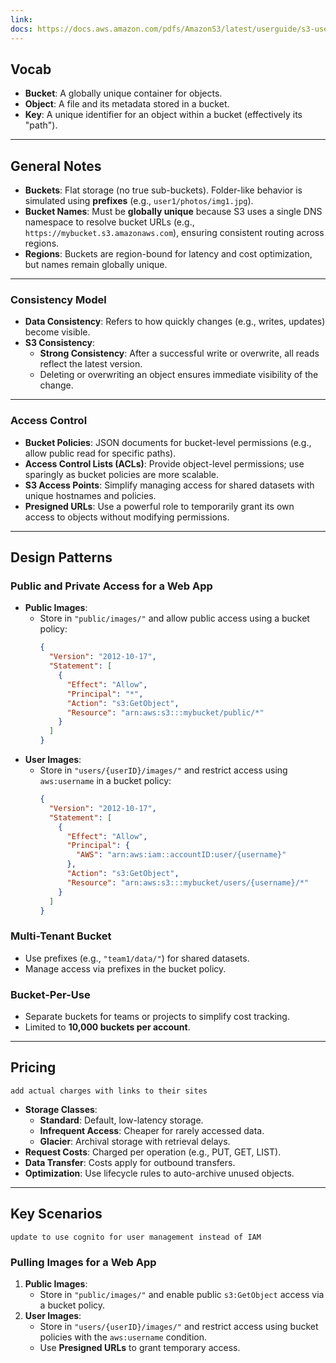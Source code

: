 ```yaml
---
link: 
docs: https://docs.aws.amazon.com/pdfs/AmazonS3/latest/userguide/s3-userguide.pdf
---
```

## Vocab
- **Bucket**: A globally unique container for objects.
- **Object**: A file and its metadata stored in a bucket.
- **Key**: A unique identifier for an object within a bucket (effectively its "path").

---

## General Notes
- **Buckets**: Flat storage (no true sub-buckets). Folder-like behavior is simulated using **prefixes** (e.g., `user1/photos/img1.jpg`).
- **Bucket Names**: Must be **globally unique** because S3 uses a single DNS namespace to resolve bucket URLs (e.g., `https://mybucket.s3.amazonaws.com`), ensuring consistent routing across regions.
- **Regions**: Buckets are region-bound for latency and cost optimization, but names remain globally unique.

---

### Consistency Model
- **Data Consistency**: Refers to how quickly changes (e.g., writes, updates) become visible.
- **S3 Consistency**:
  - **Strong Consistency**: After a successful write or overwrite, all reads reflect the latest version.
  - Deleting or overwriting an object ensures immediate visibility of the change.

---

### Access Control
- **Bucket Policies**: JSON documents for bucket-level permissions (e.g., allow public read for specific paths).
- **Access Control Lists (ACLs)**: Provide object-level permissions; use sparingly as bucket policies are more scalable.
- **S3 Access Points**: Simplify managing access for shared datasets with unique hostnames and policies.
- **Presigned URLs**: Use a powerful role to temporarily grant its own access to objects without modifying permissions.

---

## Design Patterns
### Public and Private Access for a Web App
- **Public Images**:
  - Store in `"public/images/"` and allow public access using a bucket policy:
    ```json
    {
      "Version": "2012-10-17",
      "Statement": [
        {
          "Effect": "Allow",
          "Principal": "*",
          "Action": "s3:GetObject",
          "Resource": "arn:aws:s3:::mybucket/public/*"
        }
      ]
    }
    ```
- **User Images**:
  - Store in `"users/{userID}/images/"` and restrict access using `aws:username` in a bucket policy:
    ```json
    {
      "Version": "2012-10-17",
      "Statement": [
        {
          "Effect": "Allow",
          "Principal": {
            "AWS": "arn:aws:iam::accountID:user/{username}"
          },
          "Action": "s3:GetObject",
          "Resource": "arn:aws:s3:::mybucket/users/{username}/*"
        }
      ]
    }
    ```

### Multi-Tenant Bucket
- Use prefixes (e.g., `"team1/data/"`) for shared datasets.
- Manage access via prefixes in the bucket policy.

### Bucket-Per-Use
- Separate buckets for teams or projects to simplify cost tracking.
- Limited to **10,000 buckets per account**.

---

## Pricing
```
add actual charges with links to their sites
```
- **Storage Classes**:
  - **Standard**: Default, low-latency storage.
  - **Infrequent Access**: Cheaper for rarely accessed data.
  - **Glacier**: Archival storage with retrieval delays.
- **Request Costs**: Charged per operation (e.g., PUT, GET, LIST).
- **Data Transfer**: Costs apply for outbound transfers.
- **Optimization**: Use lifecycle rules to auto-archive unused objects.

---

## Key Scenarios
```
update to use cognito for user management instead of IAM
```
### Pulling Images for a Web App
1. **Public Images**:
   - Store in `"public/images/"` and enable public `s3:GetObject` access via a bucket policy.
2. **User Images**:
   - Store in `"users/{userID}/images/"` and restrict access using bucket policies with the `aws:username` condition.
   - Use **Presigned URLs** to grant temporary access.